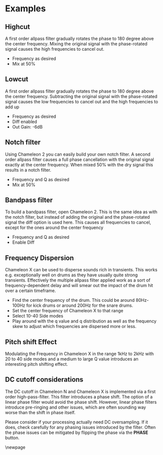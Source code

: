 # Examples

## Highcut

A first order allpass filter gradually rotates the phase to 180 degree above the center frequency.
Mixing the original signal with the phase-rotated signal causes the high frequencies to cancel out.

* Frequency as desired
* Mix at 50%

[//]: <> (TODO preset)

## Lowcut

A first order allpass filter gradually rotates the phase to 180 degree above the center frequency.
Subtracting the original signal with the phase-rotated signal causes the low frequencies to cancel out and the high
frequencies to add up

* Frequency as desired
* Diff enabled
* Out Gain: -6dB

[//]: <> (TODO preset)

## Notch filter

Using Chameleon 2 you can easily build your own notch filter. A second order allpass filter causes a full phase
cancellation with the original signal exactly at the center frequency. When mixed 50% with the dry signal this results
in a notch filter.

* Frequency and Q as desired
* Mix at 50%

[//]: <> (TODO preset)

## Bandpass filter

To build a bandpass filter, open Chameleon 2. This is the same idea as with the notch filter, but instead of adding the
original and the phase-rotated signal the diff option is used here. This causes all frequencies to cancel, except for
the ones around the center frequency

* Frequency and Q as desired
* Enable Diff

[//]: <> (TODO preset)

## Frequency Dispersion

Chameleon X can be used to disperse sounds rich in transients.
This works e.g. exceptionally well on drums as they have usually quite strong transients.
Effectively the multiple allpass filter applied work as a sort of frequency-dependent delay and will smear out the
impact of the drum hit over a certain timeframe.

* Find the center frequency of the drum. This could be around 80Hz-100Hz for kick drums or around 200Hz for the
  snare drums.
* Set the center frequency of Chameleon X to that range
* Select 10-40 Side modes
* Play around with the q value and q distribution as well as the frequency skew to adjust which frequencies are
  dispersed more or less.

## Pitch shift Effect

Modulating the Frequency in Chameleon X in the range 1kHz to 2kHz with 20 to 40 side modes and a medium to large Q value
introduces an interesting pitch shifting effect.

[//]: <> (TODO explain)

## DC cutoff considerations

The DC cutoff in Chameleon N and Chameleon X is implemented via a first order high-pass-filter.
This filter introduces a phase shift.
The option of a linear phase filter would avoid the phase shift.
However, linear phase filters introduce pre-ringing and other issues, which are often sounding way worse than the
shift in phase itself.

Please consider if your processing actually need DC oversampling.
If it does, check carefully for any phasing issues introduced by the filter.
Often the phase issues can be mitigated by flipping the phase via the **PHASE** button.


[//]: <> (TODO more usage examples)

\newpage
